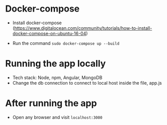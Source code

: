 # Docker-compose

* Install docker-compose (https://www.digitalocean.com/community/tutorials/how-to-install-docker-compose-on-ubuntu-16-04)

* Run the command ``` sudo docker-compose up --build ```

# Running the app locally

* Tech stack: Node, npm, Angular, MongoDB
* Change the db connection to connect to local host inside the file, app.js

# After running the app

* Open any browser and visit ``` localhost:3000 ```